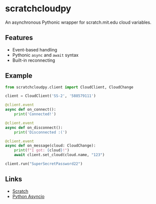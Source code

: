 # scratchcloudpy
An asynchronous Pythonic wrapper for scratch.mit.edu cloud variables.

## Features
 * Event-based handling
 * Pythonic `async` and `await` syntax
 * Built-in reconnecting

## Example
```python
from scratchcloudpy.client import CloudClient, CloudChange

client = CloudClient('SS-2', '588579111')

@client.event
async def on_connect():
    print('Connected!')

@client.event
async def on_disconnect():
    print('Disconnected :(')

@client.event
async def on_message(cloud: CloudChange):
    print(f"I got: {cloud}!")
    await client.set_cloud(cloud.name, "123")

client.run("SuperSecretPassword22")
```

## Links
 * [Scratch](https://scratch.mit.edu)
 * [Python Asyncio](https://docs.python.org/3/library/asyncio.html)